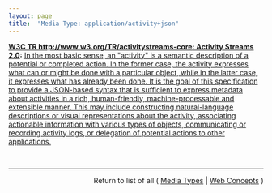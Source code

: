 ```yaml
---
layout: page
title:  "Media Type: application/activity+json"
---
```


**[W3C TR http://www.w3.org/TR/activitystreams-core: Activity Streams 2.0](/specs/W3C/TR/activitystreams-core "This specification details a model for representing potential and completed activities using the JSON format."):** [In the most basic sense, an "activity" is a semantic description of a potential or completed action. In the former case, the activity expresses what can or might be done with a particular object, while in the latter case, it expresses what has already been done. It is the goal of this specification to provide a JSON-based syntax that is sufficient to express metadata about activities in a rich, human-friendly, machine-processable and extensible manner. This may include constructing natural-language descriptions or visual representations about the activity, associating actionable information with various types of objects, communicating or recording activity logs, or delegation of potential actions to other applications.](http://www.w3.org/TR/2014/activitystreams-core/#introduction "Read documentation for Media Type &#34;application/activity+json&#34;")

<br/>
<hr/>

<p style="text-align: right">Return to list of all ( <a href="../media-types">Media Types</a> | <a href="../">Web Concepts</a> )</p>